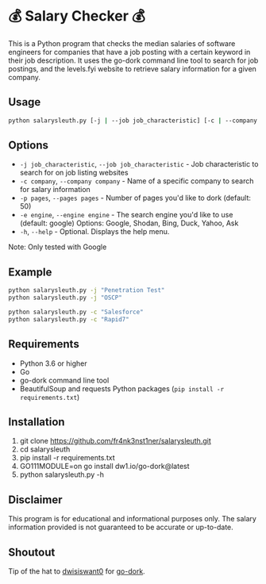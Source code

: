 # 💰 Salary Checker 💰
This is a Python program that checks the median salaries of software engineers for companies that have a job posting with a certain keyword in their job description. It uses the go-dork command line tool to search for job postings, and the levels.fyi website to retrieve salary information for a given company.

## Usage
```bash
python salarysleuth.py [-j | --job job_characteristic] [-c | --company companyname] [-p | --pages pages] [-e | --engine engine] [-h | --help]
```

## Options
* `-j job_characteristic`, `--job job_characteristic` - Job characteristic to search for on job listing websites
* `-c company`, `--company company` - Name of a specific company to search for salary information
* `-p pages`, `--pages pages` - Number of pages you'd like to dork (default: 50)
* `-e engine`, `--engine engine` - The search engine you'd like to use (default: google) Options: Google, Shodan, Bing, Duck, Yahoo, Ask 
* `-h`, `--help` - Optional. Displays the help menu.

Note: Only tested with Google

## Example
```bash
python salarysleuth.py -j "Penetration Test"
python salarysleuth.py -j "OSCP"

python salarysleuth.py -c "Salesforce"
python salarysleuth.py -c "Rapid7"
```

## Requirements
* Python 3.6 or higher
* Go
* go-dork command line tool
* BeautifulSoup and requests Python packages (`pip install -r requirements.txt`)

## Installation
1. git clone https://github.com/fr4nk3nst1ner/salarysleuth.git
2. cd salarysleuth
3. pip install -r requirements.txt
3. GO111MODULE=on go install dw1.io/go-dork@latest
4. python salarysleuth.py -h

## Disclaimer
This program is for educational and informational purposes only. The salary information provided is not guaranteed to be accurate or up-to-date.

## Shoutout
Tip of the hat to [dwisiswant0](https://github.com/dwisiswant0) for [go-dork](https://github.com/dwisiswant0/go-dork).

